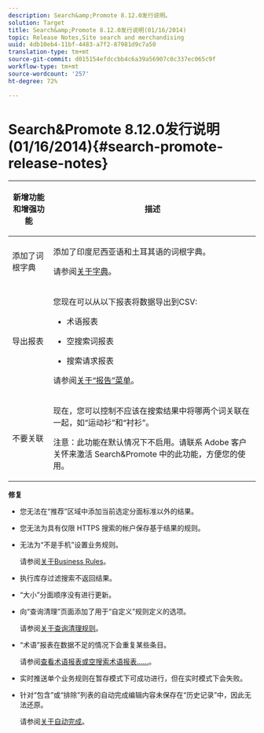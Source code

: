 ```yaml
---
description: Search&amp;Promote 8.12.0发行说明。
solution: Target
title: Search&amp;Promote 8.12.0发行说明(01/16/2014)
topic: Release Notes,Site search and merchandising
uuid: 4db10eb4-11bf-4483-a7f2-87981d9c7a50
translation-type: tm+mt
source-git-commit: d015154efdccbb4c6a39a56907c0c337ec065c9f
workflow-type: tm+mt
source-wordcount: '257'
ht-degree: 72%

---
```



# Search&amp;Promote 8.12.0发行说明(01/16/2014){#search-promote-release-notes}

<table> 
 <thead> 
  <tr> 
   <th colname="col1" class="entry"> <p>新增功能和增强功能 </p> </th> 
   <th colname="col2" class="entry"> <p>描述 </p> </th> 
  </tr> 
 </thead>
 <tbody> 
  <tr> 
   <td colname="col1"> <p>添加了词根字典 </p> </td> 
   <td colname="col2"> <p> </p> <p> 添加了印度尼西亚语和土耳其语的词根字典。 </p> <p>请参阅<a href="../c-about-linguistics-menu/c-about-dictionaries.md#concept_B8028B71EC8144669614C64578EDB034" format="dita" scope="local">关于字典</a>。 </p> </td> 
  </tr> 
  <tr> 
   <td colname="col1"> <p>导出报表 </p> </td> 
   <td colname="col2"> <p> 
     <!--3683368-->您现在可以从以下报表将数据导出到CSV: 
     <ul id="ul_93B619DBB3444F64BD6D7F9E969AB1E1"> 
      <li id="li_96DDE1A196834845A0FA319903C5934B"> <p>术语报表 </p> </li> 
      <li id="li_4F1A19DE98C84F8CAD963EEA2B38ED7A"> <p>空搜索词报表 </p> </li> 
      <li id="li_A7716C62C4D44CD69D411C3FEE246D96"> <p>搜索请求报表 </p> </li> 
     </ul> </p> <p>请参阅<a href="../c-about-reports-menu/c-about-reports-menu.md#concept_5F901459C7AB461BAB30B305957EB00C" format="dita" scope="local">关于“报告”菜单</a>。 </p> </td> 
  </tr> 
  <tr> 
   <td colname="col1"> <p>不要关联 </p> </td> 
   <td colname="col2"> <p>现在，您可以控制不应该在搜索结果中将哪两个词关联在一起，如“运动衫”和“衬衫”。 </p> <p> <p>注意：此功能在默认情况下不启用。请联系 Adobe 客户关怀来激活 Search&amp;Promote 中的此功能，方便您的使用。 </p> </p> </td> 
  </tr> 
 </tbody> 
</table>

**修复**

* 您无法在“推荐”区域中添加当前选定分面标准以外的结果。
* 您无法为具有仅限 HTTPS 搜索的帐户保存基于结果的规则。
* 无法为“不是手机”设置业务规则。

   请参阅[关于Business Rules](../c-about-rules-menu/c-about-business-rules.md#concept_2A93D76216754D3D8412CDEA00BD26BD)。

* 执行库存过滤搜索不返回结果。
* “大小”分面顺序没有进行更新。
* 向“查询清理”页面添加了用于“自定义”规则定义的选项。

   请参阅[关于查询清理规则](../c-about-rules-menu/c-about-query-cleaning-rules.md#concept_17F3CDDC3C8A4128AF092A82B777B86C)。

* “术语”报表在数据不足的情况下会重复某些条目。

   请参阅[查看术语报表或空搜索术语报表……](../c-about-reports-menu/c-about-reports-menu.md#task_53B7ED1582DD4B0E8376546A7AFC789A)。

* 实时推送单个业务规则在暂存模式下可成功进行，但在实时模式下会失败。
* 针对“包含”或“排除”列表的自动完成编辑内容未保存在“历史记录”中，因此无法还原。

   请参阅[关于自动完成](../c-about-auto-complete.md#concept_093A9CD754864BA79B456FE4BEB64578)。

